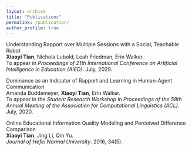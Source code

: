 ```yaml
---
layout: archive
title: "Publications"
permalink: /publication/
author_profile: true
---
```

<script src="https://www.w3counter.com/tracker.js?id=129746"></script>


Understanding Rapport over Multiple Sessions with a Social, Teachable Robot<br/>
**Xiaoyi Tian**, Nichola Lubold, Leah Friedman, Erin Walker.<br/> 
To appear in *Proceedings of 21th International Conference on Artificial Intelligence in Education (AIED)*. July, 2020.

Dominance as an Indicator of Rapport and Learning in Human-Agent Communication<br/>
Amanda Buddemeyer, **Xiaoyi Tian**, Erin Walker.<br/>
To appear in the *Student Research Workshop* in *Proceedings of the 58th Annual Meeting of the Association for Computational Linguistics (ACL)*. July, 2020.

Online Educational Information Quality Modeling and Perceived Difference Comparison<br/>
**Xiaoyi Tian**, Jing Li, Qin Yu.<br/>
*Journal of Hefei Normal University*. 2016, 34(5).



